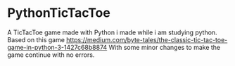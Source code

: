 # PythonTicTacToe
A TicTacToe game made with Python i made while i am studying python.
Based on this game https://medium.com/byte-tales/the-classic-tic-tac-toe-game-in-python-3-1427c68b8874
With some minor changes to make the game continue with no errors.

